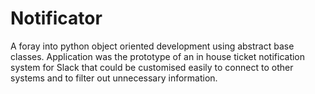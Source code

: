 # Notificator
A foray into python object oriented development using abstract base classes. Application was the prototype of an in house ticket notification system for Slack that could be customised easily to connect to other systems and to filter out unnecessary information.
